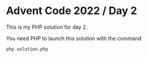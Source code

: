 # Advent Code 2022 / Day 2

This is my PHP solution for day 2.

You need PHP to launch this solution with the command
```bash
php solution.php
```